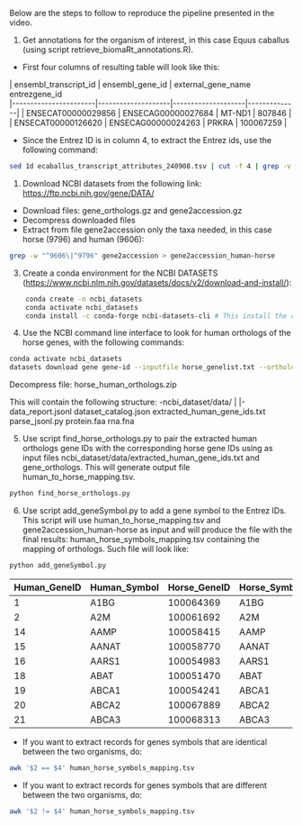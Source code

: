Below are the steps to follow to reproduce the pipeline presented in the video.

1. Get annotations for the organism of interest, in this case Equus caballus (using script retrieve_biomaRt_annotations.R). 
- First four columns of resulting table will look like this:

| ensembl_transcript_id	| ensembl_gene_id	   | external_gene_name	 entrezgene_id	
|-----------------------|--------------------|--------------------|--------------|
| ENSECAT00000029856    | ENSECAG00000027684 | MT-ND1	            | 807846       |	
| ENSECAT00000126620    | ENSECAG00000024263 | PRKRA	            | 100067259    |

- Since the Entrez ID is in column 4, to extract the Entrez ids, use the following command:

```bash
sed 1d ecaballus_transcript_attributes_240908.tsv | cut -f 4 | grep -v "NA" | sort | uniq > horse_genelist.txt 	
```

1. Download NCBI datasets from the following link: https://ftp.ncbi.nih.gov/gene/DATA/

- Download files: gene_orthologs.gz and gene2accession.gz 
- Decompress downloaded files
- Extract from file gene2accession only the taxa needed, in this case horse (9796) and human (9606):

```bash
grep -w "^9606\|^9796" gene2accession > gene2accession_human-horse
```

3. Create a conda environment for the NCBI DATASETS (https://www.ncbi.nlm.nih.gov/datasets/docs/v2/download-and-install/):

```bash
	conda create -n ncbi_datasets
	conda activate ncbi_datasets
	conda install -c conda-forge ncbi-datasets-cli # This install the commnand-line interface
```	
	 
4. Use the NCBI command line interface to look for human orthologs of the horse genes, with the following commands:

```bash
conda activate ncbi_datasets
datasets download gene gene-id --inputfile horse_genelist.txt --ortholog 9606 --filename horse_human_orthologs.zip
```

Decompress file: horse_human_orthologs.zip

This will contain the following structure:
-ncbi_dataset/data/
|
|-data_report.jsonl  dataset_catalog.json  extracted_human_gene_ids.txt  parse_jsonl.py  protein.faa  rna.fna

5. Use script find_horse_orthologs.py to pair the extracted human orthologs gene IDs with the corresponding horse gene IDs using as input files ncbi_dataset/data/extracted_human_gene_ids.txt and gene_orthologs. This will generate output file human_to_horse_mapping.tsv.

```bash
python find_horse_orthologs.py
```

6. Use script add_geneSymbol.py to add a gene symbol to the Entrez IDs. This script will use human_to_horse_mapping.tsv and gene2accession_human-horse as input and will produce the file with the final results: human_horse_symbols_mapping.tsv containing the mapping of orthologs. Such file will look like:

```bash
python add_geneSymbol.py
```

|Human_GeneID	| Human_Symbol |	Horse_GeneID	| Horse_Symbol |
|-------------|--------------|----------------|--------------| 
| 1           |	A1BG	       | 100064369	    | A1BG         |
| 2	          | A2M	         | 100061692	    | A2M          |
| 14	        | AAMP	       | 100058415	    | AAMP         |
| 15	        | AANAT	       | 100058770	    | AANAT        |
| 16	        | AARS1	       | 100054983	    | AARS1        |
| 18	        | ABAT	       | 100051470	    | ABAT         |
| 19	        | ABCA1	       | 100054241	    | ABCA1        |
| 20	        | ABCA2	       | 100067889	    | ABCA2        |
| 21	        | ABCA3	       | 100068313	    | ABCA3        |


- If you want to extract records for genes symbols that are identical between the two organisms, do:

```bash
awk '$2 == $4' human_horse_symbols_mapping.tsv
```

- If you want to extract records for genes symbols that are different between the two organisms, do:

```bash
awk '$2 != $4' human_horse_symbols_mapping.tsv
```